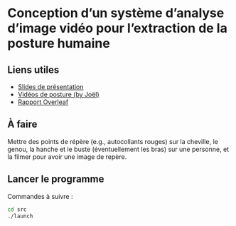 # Conception d’un système d’analyse d’image vidéo pour l’extraction de la posture humaine

## Liens utiles

- [Slides de présentation](https://docs.google.com/presentation/d/1Tow0rDgnflSF5sBF0YBuaU8JcT2_Pw3kKCVM8f_WTIc/edit?usp=sharing)
- [Vidéos de posture (by Joël)](https://drive.google.com/drive/folders/1hU93toK5wEEEE2IZbQ_nkbtZjfm36gTe?usp=sharing)
- [Rapport Overleaf](https://www.overleaf.com/project/5e1c725fd13f200001196945)

## À faire

Mettre des points de répère (e.g., autocollants rouges) sur la cheville, le genou, la hanche et le buste (éventuellement les bras) sur une personne, et la filmer pour avoir une image de repère.

## Lancer le programme

Commandes à suivre :

``` sh
cd src
./launch
```
